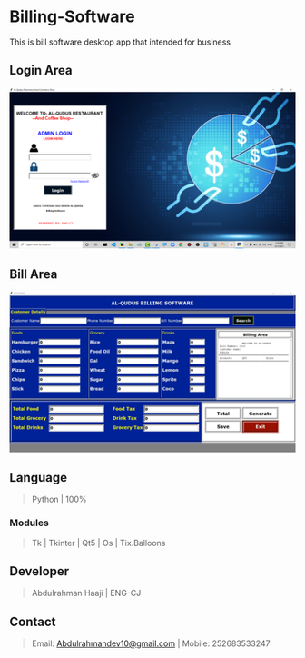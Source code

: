 # Billing-Software
 This is bill software desktop app that intended for business
 
## Login Area
![](Images/login.PNG)
## Bill Area
![](Images/thumb.jpg)

## Language
>Python
>| 100%
### Modules
>Tk 
>| Tkinter
>| Qt5
>| Os
>| Tix.Balloons

## Developer
>Abdulrahman Haaji | ENG-CJ
## Contact
> Email: Abdulrahmandev10@gmail.com
> | Mobile: 252683533247


 
